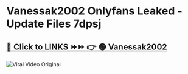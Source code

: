 
 # Vanessak2002 Onlyfans Leaked - Update Files 7dpsj

## <h2><a href="https://clipsfans.com/Vanessak2002&ref=git">🔗 Click to LINKS ⏩⏩ 👉 🟢 Vanessak2002 </a></h2>

<a href="https://clipsfans.com/Vanessak2002&ref=git" rel="nofollow" data-target="animated-image.originalLink"><img src="https://i.ibb.co.com/xMMVF88/686577567.gif" alt="Viral Video Original" style="max-width: 100%; display: inline-block;" data-target="animated-image.originalImage"></a>

